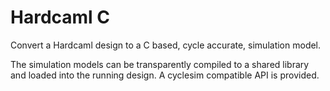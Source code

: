 Hardcaml C
==========

Convert a Hardcaml design to a C based, cycle accurate, simulation model.

The simulation models can be transparently compiled to a shared
library and loaded into the running design. A cyclesim compatible API
is provided.
